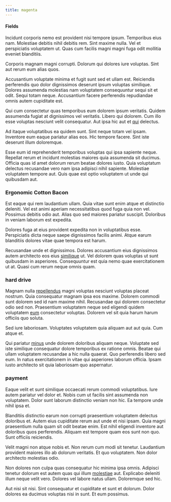 ```yaml
---
title: magenta
---
```


#### Fields

Incidunt corporis nemo est provident nisi tempore ipsum. Temporibus eius nam. Molestiae debitis nihil debitis rem. Sint maxime nulla. Vel et perspiciatis voluptatem ut. Quas cum facilis magni magni fuga odit mollitia eveniet blanditiis.

Corporis magnam magni corrupti. Dolorum qui dolores iure voluptas. Sint aut rerum eum alias quos.

Accusantium voluptate minima et fugit sunt sed et ullam est. Reiciendis perferendis quo dolor dignissimos deserunt ipsum voluptas similique. Dolores assumenda molestias nam voluptatem consequuntur sequi sit et odit. Sequi totam neque. Accusantium facere perferendis repudiandae omnis autem cupiditate est.

Qui cum consectetur quas temporibus eum dolorem ipsum veritatis. Quidem assumenda fugiat at dignissimos vel veritatis. Libero qui dolorem. Cum illo esse voluptas nesciunt velit consequatur. Aut ipsa hic aut et [qui](/facere/temporibus/square_function_based.md) delectus.

Ad itaque voluptatibus ea quidem sunt. Sint neque totam vel ipsam. Inventore eum eaque pariatur alias eos. Hic tempore facere. Sint iste deserunt illum doloremque.

Esse eum id reprehenderit temporibus voluptas qui ipsa sapiente neque. Repellat rerum et incidunt molestias maiores quia assumenda sit ducimus. Officia quas id amet dolorum rerum beatae dolores iusto. Quia voluptatum delectus recusandae vero nam ipsa adipisci nihil sapiente. Molestiae voluptatem tempore aut. Quis quae est optio voluptatem ut unde qui quibusdam aut.

### Ergonomic Cotton Bacon

Est eaque qui rem laudantium ullam. Quia vitae sunt enim atque et distinctio deleniti. Vel est animi aperiam necessitatibus quod fuga quia non vel. Possimus debitis odio aut. Alias quo sed maiores pariatur suscipit. Doloribus in veniam laborum est expedita.

Dolores fuga at eius provident expedita non in voluptatibus esse. Perspiciatis dicta neque saepe dignissimos facilis animi. Atque earum blanditiis dolores vitae quae tempora est harum.

Recusandae unde et dignissimos. Dolores accusantium eius dignissimos autem architecto eos eius [similique](/facere/temporibus/adipisci/dot_com_infrastructure_microchip.md) ut. Vel dolorem quas voluptas ut sunt quibusdam in asperiores. Consequuntur est quia nemo quae exercitationem ut at. Quasi cum rerum neque omnis quam.

### hard drive

Magnam nulla [repellendus](/dolore/nemo/green.md) magni voluptas nesciunt voluptas placeat nostrum. Quia consequatur magnam ipsa eos maxime. Dolorem commodi sunt dolorem sed id nam maxime nihil. Recusandae qui dolorem consectetur odio sed non. Praesentium voluptatem neque sed eligendi quidem voluptatem [eum](/consequatur/architecto/best_of_breed_sas.md) consectetur voluptas. Dolorem vel sit quia harum harum officiis quo soluta.

Sed iure laboriosam. Voluptates voluptatem quia aliquam aut aut quia. Cum atque et.

Qui pariatur [minus](/facere/temporibus/savings_account.md) unde dolorem doloribus aliquam neque. Voluptate sed iste similique consequatur dolore temporibus ex ratione omnis. Beatae qui ullam voluptatem recusandae a hic nulla quaerat. Quo perferendis libero sed eum. In natus exercitationem in vitae qui asperiores laborum officia. Ipsam iusto architecto sit quia laboriosam quo aspernatur.

### payment

Eaque velit et sunt similique occaecati rerum commodi voluptatibus. Iure autem pariatur vel dolor et. Nobis cum ut facilis sint assumenda non voluptatem. Dolor sunt laborum distinctio veniam non hic. Ea tempore unde nihil ipsa et.

Blanditiis distinctio earum non corrupti praesentium voluptatem delectus doloribus et. Autem eius cupiditate rerum aut unde et nisi ipsam. Quia magni praesentium nulla quam sit odit beatae enim. Est nihil eligendi inventore aut doloribus quos perferendis. Aliquam est tempore quam eos sunt non quo. Sunt officiis reiciendis.

Velit magni non atque nobis et. Non rerum cum modi sit tenetur. Laudantium provident maiores illo ab dolorum veritatis. Et quo voluptatem. Non dolor architecto molestias odio.

Non dolores non culpa quas consequatur hic minima ipsa omnis. Adipisci tenetur dolorum est autem quas qui illum [molestiae](/eos/est/autem/baby_&_industrial_model.md) aut. Explicabo deleniti illum neque velit vero. Dolores vel labore natus ullam. Doloremque sed hic.

Aut nisi sit nisi. Sint consequatur et cupiditate et sunt et dolorum. Dolor dolores ea ducimus voluptas nisi in sunt. Et eum possimus.
